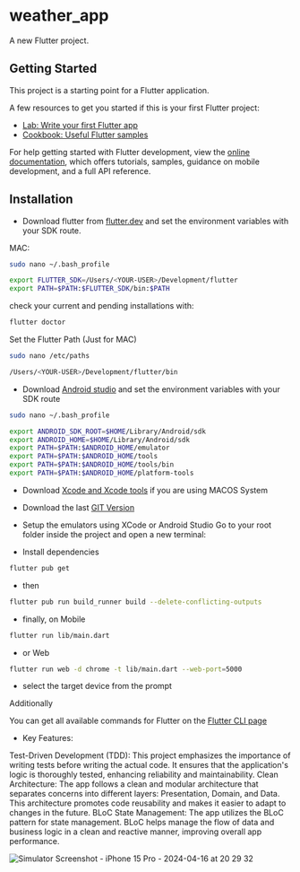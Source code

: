 # weather_app

A new Flutter project.

## Getting Started

This project is a starting point for a Flutter application.

A few resources to get you started if this is your first Flutter project:

- [Lab: Write your first Flutter app](https://docs.flutter.dev/get-started/codelab)
- [Cookbook: Useful Flutter samples](https://docs.flutter.dev/cookbook)

For help getting started with Flutter development, view the
[online documentation](https://docs.flutter.dev/), which offers tutorials,
samples, guidance on mobile development, and a full API reference.

## Installation

- Download flutter from [flutter.dev](https://flutter.dev/docs/get-started/install) and set the environment variables with your SDK route.

MAC:

```bash
sudo nano ~/.bash_profile
```

```bash
export FLUTTER_SDK=/Users/<YOUR-USER>/Development/flutter
export PATH=$PATH:$FLUTTER_SDK/bin:$PATH
```

check your current and pending installations with:

```bash
flutter doctor
```

Set the Flutter Path (Just for MAC)

```bash
sudo nano /etc/paths 
```

```bash
/Users/<YOUR-USER>/Development/flutter/bin
```

- Download [Android studio](https://developer.android.com/studio) and set the environment variables with your SDK route

```bash
sudo nano ~/.bash_profile
```

```bash
export ANDROID_SDK_ROOT=$HOME/Library/Android/sdk
export ANDROID_HOME=$HOME/Library/Android/sdk
export PATH=$PATH:$ANDROID_HOME/emulator
export PATH=$PATH:$ANDROID_HOME/tools
export PATH=$PATH:$ANDROID_HOME/tools/bin
export PATH=$PATH:$ANDROID_HOME/platform-tools
```

- Download [Xcode and Xcode tools](https://developer.apple.com/xcode/) if you are using MACOS System
- Download the last [GIT Version](https://git-scm.com/downloads)
- Setup the emulators using XCode or Android Studio
Go to your root folder inside the project and open a new terminal:

- Install dependencies

```bash
flutter pub get
``` 

- then

```bash
flutter pub run build_runner build --delete-conflicting-outputs
```

- finally, on Mobile

```bash
flutter run lib/main.dart
```

- or Web

```bash
flutter run web -d chrome -t lib/main.dart --web-port=5000
```

- select the target device from the prompt

Additionally

You can get all available commands for Flutter on the [Flutter CLI page](https://flutter.dev/docs/reference/flutter-cli)

- Key Features:
  
Test-Driven Development (TDD): This project emphasizes the importance of writing tests before writing the actual code. It ensures that the application's logic is thoroughly tested, enhancing reliability and maintainability.
Clean Architecture: The app follows a clean and modular architecture that separates concerns into different layers: Presentation, Domain, and Data. This architecture promotes code reusability and makes it easier to adapt to changes in the future.
BLoC State Management: The app utilizes the BLoC pattern for state management. BLoC helps manage the flow of data and business logic in a clean and reactive manner, improving overall app performance.


![Simulator Screenshot - iPhone 15 Pro - 2024-04-16 at 20 29 32](https://github.com/CodingWithPoonam/WeatherAppFlutter/assets/163306834/9f5f189a-a6b7-4fe3-ac6c-e6f7ddd863eb)
